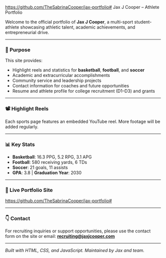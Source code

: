 https://github.com/TheSabrinaCooper/jax-portfolio# Jax J Cooper – Athlete Portfolio

Welcome to the official portfolio of **Jax J Cooper**, a multi-sport student-athlete showcasing athletic talent, academic achievements, and entrepreneurial drive.

---

### 📌 Purpose

This site provides:
- Highlight reels and statistics for **basketball**, **football**, and **soccer**
- Academic and extracurricular accomplishments
- Community service and leadership projects
- Contact information for coaches and future opportunities
- Resume and athlete profile for college recruitment (D1–D3) and grants

---

### 📽 Highlight Reels
Each sports page features an embedded YouTube reel. More footage will be added regularly.

---

### 📊 Key Stats
- **Basketball**: 16.3 PPG, 5.2 RPG, 3.1 APG
- **Football**: 580 receiving yards, 6 TDs
- **Soccer**: 21 goals, 11 assists
- **GPA**: 3.8 | **Graduation Year**: 2030

---

### 🔗 Live Portfolio Site
https://github.com/TheSabrinaCooper/jax-portfolio#

---

### 👇 Contact
For recruiting inquiries or support opportunities, please use the contact form on the site or email:
**recruiting@jaxjcooper.com**

---

*Built with HTML, CSS, and JavaScript. Maintained by Jax and team.*
